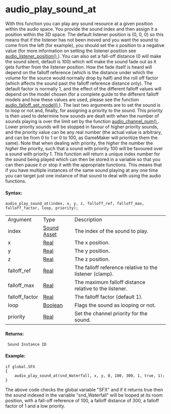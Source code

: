 # audio_play_sound_at

With this function you can play any sound resource at a given position
within the audio space. You provide the sound index and then assign it a
position within the 3D space. The default listener position is (0, 0, 0)
so this means that if the listener has not been moved and you want the
sound to come from the left (for example), you should set the x position
to a negative value (for more information on setting the listener
position see [ audio_listener_position()
](Audio_Listeners/audio_listener_position) ). You can also set a
fall-off distance (0 will make the sound silent, default is 100) which
will make the sound fade out as it gets further from the listener
position. How the fade itself is heard will depend on the falloff
reference (which is the distance under which the volume for the source
would normally drop by half) and the roll off factor (which affects the
sound past the falloff reference distance only). The default factor is
normally 1, and the effect of the different falloff values will depend
on the model chosen (for a complete guide to the different falloff
models and how these values are used, please see the function [
audio_falloff_set_model() ](audio_falloff_set_model) ). The last two
arguments are to set the sound is to loop or not and, finally, for
assigning a priority to the sound. This priority is then used to
determine how sounds are dealt with when the number of sounds playing is
over the limit set by the function [ audio_channel_num()
](audio_channel_num) . Lower priority sounds will be stopped in
favour of higher priority sounds, and the priority value can be any real
number (the actual value is arbitrary, and can be from 0 to 1 or 0 to
100, as GameMaker will prioritize them the same). Note that when dealing
with priority, the *higher* the number the *higher* the priority, such
that a sound with priority 100 will be favoured over a sound with
priority 1. This function will return a unique index number for the
sound being played which can then be stored in a variable so that you
can then pause it or stop it with the appropriate functions. This means
that if you have multiple instances of the same sound playing at any one
time you can target just one instance of that sound to deal with using
the audio functions.

#### Syntax:

``` gml
audio_play_sound_at(index, x, y, z, falloff_ref, falloff_max, falloff_factor, loop, priority);
```

|                |                                                                            |                                                         |
|----------------|----------------------------------------------------------------------------|---------------------------------------------------------|
| Argument       | Type                                                                       | Description                                             |
| index          |  [Sound Asset](../../../../../The_Asset_Editors/Sounds)                | The index of the sound to play.                         |
| x              |  [Real](../../../../../GameMaker_Language/GML_Overview/Data_Types)     | The x position.                                         |
| y              |  [Real](../../../../../GameMaker_Language/GML_Overview/Data_Types)     | The y position.                                         |
| z              |  [Real](../../../../../GameMaker_Language/GML_Overview/Data_Types)     | The z position.                                         |
| falloff_ref    |  [Real](../../../../../GameMaker_Language/GML_Overview/Data_Types)     | The falloff reference relative to the listener (clamp). |
| falloff_max    |  [Real](../../../../../GameMaker_Language/GML_Overview/Data_Types)     | The maximum falloff distance relative to the listener.  |
| falloff_factor |  [Real](../../../../../GameMaker_Language/GML_Overview/Data_Types)     | The falloff factor (default 1).                         |
| loop           |  [Boolean](../../../../../GameMaker_Language/GML_Overview/Data_Types)  | Flags the sound as looping or not.                      |
| priority       |  [Real](../../../../../GameMaker_Language/GML_Overview/Data_Types)     | Set the channel priority for the sound.                 |

#### Returns:

``` gml
 Sound Instance ID
```

#### Example:

``` gml
if global.SFX
{
    audio_play_sound_at(snd_Waterfall, x, y, 0, 100, 300, 1, true, 1);
}
```

The above code checks the global variable "SFX" and if it returns true
then the sound indexed in the variable "snd_Waterfall" will be looped at
its room position, with a fall-off reference of 100, a falloff distance
of 300, a falloff factor of 1 and a low priority.
